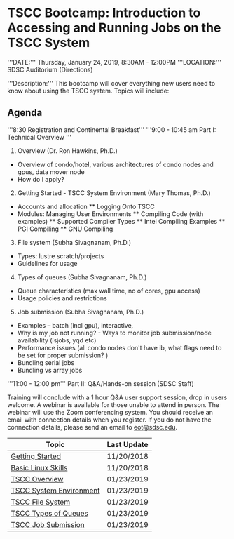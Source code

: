 # TSCC Bootcamp: Introduction to Accessing and Running Jobs on the TSCC System
'''DATE:'''        Thursday, January 24, 2019, 8:30AM - 12:00PM
'''LOCATION:'''    SDSC Auditorium (Directions)

'''Description:''' This bootcamp will cover everything new users need to know about using the TSCC system. Topics will include:

## Agenda
'''8:30  Registration and Continental Breakfast'''
'''9:00 - 10:45 am   Part I: Technical Overview '''

1. Overview (Dr. Ron Hawkins, Ph.D.) 
* Overview of condo/hotel, various architectures of condo nodes and gpus, data mover node
* How do I apply?
2. Getting Started - TSCC System Environment  (Mary Thomas, Ph.D.)  
* Accounts and allocation 
** Logging Onto TSCC
* Modules: Managing User Environments
** Compiling Code (with examples)
** Supported Compiler Types
** Intel Compiling Examples
** PGI Compiling
** GNU Compiling
3. File system (Subha Sivagnanam, Ph.D.)  
* Types: lustre scratch/projects
* Guidelines for usage  
4. Types of queues  (Subha Sivagnanam, Ph.D.)
* Queue characteristics (max wall time, no of cores, gpu access)
* Usage policies and restrictions
5. Job submission (Subha Sivagnanam, Ph.D.) 
* Examples – batch (incl gpu), interactive,
* Why is my job not running? - Ways to monitor job submission/node availability (lsjobs, yqd etc)
* Performance issues (all condo nodes don't have ib, what flags need to be set for proper submission? )
* Bundling serial jobs
* Bundling vs array jobs

'''11:00 - 12:00 pm'''     Part II: Q&A/Hands-on session (SDSC Staff)


Training will conclude with a 1 hour Q&A user support session, drop in users welcome. A webinar is available for those unable to attend in person. The webinar will use the Zoom conferencing system. You should receive an email with connection details when you register. If you do not have the connection details, please send an email to eot@sdsc.edu.

| Topic|Last Update|
|---|---|
| [Getting Started](getting_started) | 11/20/2018 |
| [Basic Linux Skills](basic_linux_skills) | 11/20/2018 |
| [TSCC Overview](tscc_overview) | 01/23/2019 |
| [TSCC System Environment](tscc_environment) | 01/23/2019 |
| [TSCC File System](tscc_file_system) | 01/23/2019 |
| [TSCC Types of Queues](tscc_queue_types) | 01/23/2019 |
| [TSCC Job Submission](tscc_job_submission) | 01/23/2019 |
